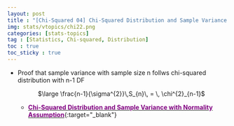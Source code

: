 ```yaml
---
layout: post
title : "[Chi-Squared 04] Chi-Squared Distribution and Sample Variance with Normality Assumption"
img: stats/vtopics/chi22.png
categories: [stats-topics] 
tag : [Statistics, Chi-squared, Distribution]
toc : true
toc_sticky : true
---
```


- Proof that sample variance with sample size n follws chi-squared distribution with n-1 DF <br/>

    &emsp;&emsp;&emsp; $\large \frac{n-1}{\sigma^{2}}\,S_{n}\, = \, \chi^{2}_{n-1}$  <br/>

    - [<span style="color:purple">**Chi-Squared Distribution and Sample Variance with Normality Assumption**</span>](https://drive.google.com/file/d/1Um_UBUh-eoCO9GG2C7HaBpFXqvDN8qUK/view?usp=share_link){:target="_blank"}



